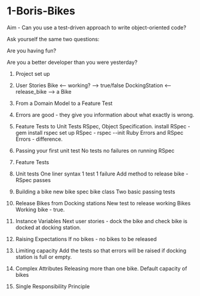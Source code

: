 # 1-Boris-Bikes

Aim - Can you use a test-driven approach to write object-oriented code?


Ask yourself the same two questions:

  Are you having fun?

  Are you a better developer than you were yesterday?

1. Project set up
2. User Stories
        Bike <-- working? --> true/false
        DockingStation <-- release_bike --> a Bike
3. From a Domain Model to a Feature Test
4. Errors are good - they give you information about what exactly is wrong.
5. Feature Tests to Unit Tests
    RSpec, Object Specification.
      install RSpec - gem install rspec
      set up RSpec - rspec --init
      Ruby Errors and RSpec Errors - difference.
6. Passing your first unit test
      No tests no failures on running RSpec
7. Feature Tests
8. Unit tests
    One liner syntax
    1 test 1 failure
    Add method to release bike - RSpec passes

9. Building a bike
      new bike spec
      bike class
      Two basic passing tests

10. Release Bikes from Docking stations
      New test to release working Bikes
      Working bike - true.

11. Instance Variables
        Next user stories - dock the bike and check bike is docked at docking station.  

12. Raising Expectations
        If no bikes - no bikes to be released

13. Limiting capacity
        Add the tests so that errors will be raised if docking station is full or empty.

14. Complex Attributes
        Releasing more than one bike.
        Default capacity of bikes

15. Single Responsibility Principle

